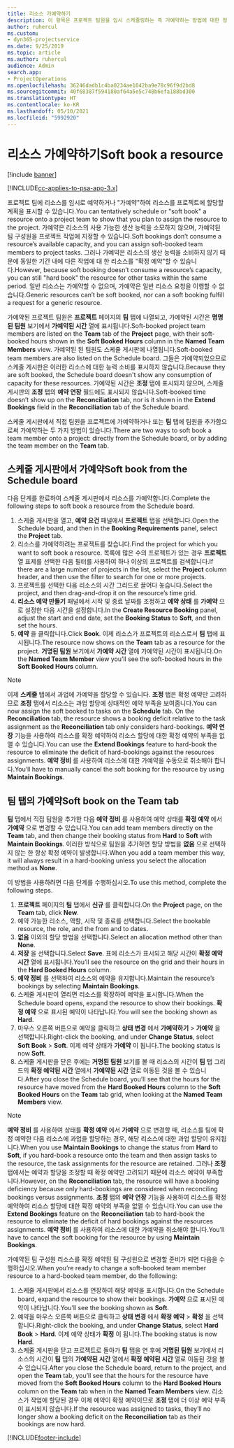 ```yaml
---
title: 리소스 가예약하기
description: 이 항목은 프로젝트 팀원을 임시 스케줄링하는 즉 가예약하는 방법에 대한 정보를 제공합니다.
author: ruhercul
ms.custom:
- dyn365-projectservice
ms.date: 9/25/2019
ms.topic: article
ms.author: ruhercul
audience: Admin
search.app:
- ProjectOperations
ms.openlocfilehash: 36246dadb1c4ba0234ae1042ba9e78c96f9d2bd8
ms.sourcegitcommit: 40f68387f594180af64a5e5c748b6efa188bd300
ms.translationtype: HT
ms.contentlocale: ko-KR
ms.lasthandoff: 05/10/2021
ms.locfileid: "5992920"
---
```

# <a name="soft-book-a-resource"></a><span data-ttu-id="8c42e-103">리소스 가예약하기</span><span class="sxs-lookup"><span data-stu-id="8c42e-103">Soft book a resource</span></span>

[!include [banner](../includes/psa-now-project-operations.md)]

[!INCLUDE[cc-applies-to-psa-app-3.x](../includes/cc-applies-to-psa-app-3x.md)]

<span data-ttu-id="8c42e-104">프로젝트 팀에 리소스를 임시로 예약하거나 "가예약"하여 리소스를 프로젝트에 할당할 계획을 표시할 수 있습니다.</span><span class="sxs-lookup"><span data-stu-id="8c42e-104">You can tentatively schedule or "soft book" a resource onto a project team to show that you plan to assign the resource to the project.</span></span> <span data-ttu-id="8c42e-105">가예약은 리소스의 사용 가능한 생산 능력을 소모하지 않으며, 가예약된 팀 구성원을 프로젝트 작업에 지정할 수 있습니다.</span><span class="sxs-lookup"><span data-stu-id="8c42e-105">Soft bookings don’t consume a resource’s available capacity, and you can assign soft-booked team members to project tasks.</span></span> <span data-ttu-id="8c42e-106">그러나 가예약은 리소스의 생산 능력을 소비하지 않기 때문에 동일한 기간 내에 다른 작업에 대 한 리소스를 "확정 예약"할 수 있습니다.</span><span class="sxs-lookup"><span data-stu-id="8c42e-106">However, because soft booking doesn’t consume a resource’s capacity, you can still "hard book" the resource for other tasks within the same period.</span></span> <span data-ttu-id="8c42e-107">일반 리소스는 가예약할 수 없으며, 가예약은 일반 리소스 요청을 이행할 수 없습니다.</span><span class="sxs-lookup"><span data-stu-id="8c42e-107">Generic resources can’t be soft booked, nor can a soft booking fulfill a request for a generic resource.</span></span>

<span data-ttu-id="8c42e-108">가예약된 프로젝트 팀원은 **프로젝트** 페이지의 **팀** 탭에 나열되고, 가예약된 시간은 **명명된 팀원** 보기에서 **가예약된 시간** 열에 표시됩니다.</span><span class="sxs-lookup"><span data-stu-id="8c42e-108">Soft-booked project team members are listed on the **Team** tab of the **Project** page, with their soft-booked hours shown in the **Soft Booked Hours** column in the **Named Team Members** view.</span></span> <span data-ttu-id="8c42e-109">가예약된 된 팀원도 스케줄 게시판에 나열됩니다.</span><span class="sxs-lookup"><span data-stu-id="8c42e-109">Soft-booked team members are also listed on the Schedule board.</span></span> <span data-ttu-id="8c42e-110">그들은 가예약되었으므로 스케줄 게시판은 이러한 리소스에 대한 능력 소비를 표시하지 않습니다.</span><span class="sxs-lookup"><span data-stu-id="8c42e-110">Because they are soft booked, the Schedule board doesn't show any consumption of capacity for these resources.</span></span> <span data-ttu-id="8c42e-111">가예약된 시간은 **조정** 탭에 표시되지 않으며, 스케줄 게시판의 **조정** 탭의 **예약 연장** 필드에도 표시되지 않습니다.</span><span class="sxs-lookup"><span data-stu-id="8c42e-111">Soft-booked time doesn’t show up on the **Reconciliation** tab, nor is it shown in the **Extend Bookings** field in the **Reconciliation** tab of the Schedule board.</span></span> 

<span data-ttu-id="8c42e-112">스케줄 게시판에서 직접 팀원을 프로젝트에 가예약하거나 또는 **팀** 탭에 팀원을 추가함으로써 가예약하는 두 가지 방법이 있습니다.</span><span class="sxs-lookup"><span data-stu-id="8c42e-112">There are two ways to soft book a team member onto a project: directly from the Schedule board, or by adding the team member on the **Team** tab.</span></span> 

## <a name="soft-book-from-the-schedule-board"></a><span data-ttu-id="8c42e-113">스케줄 게시판에서 가예약</span><span class="sxs-lookup"><span data-stu-id="8c42e-113">Soft book from the Schedule board</span></span>
<span data-ttu-id="8c42e-114">다음 단계를 완료하여 스케줄 게시판에서 리소스를 가예약합니다.</span><span class="sxs-lookup"><span data-stu-id="8c42e-114">Complete the following steps to soft book a resource from the Schedule board.</span></span> 

1. <span data-ttu-id="8c42e-115">스케줄 게시판을 열고, **예약 요건** 패널에서 **프로젝트** 탭을 선택합니다.</span><span class="sxs-lookup"><span data-stu-id="8c42e-115">Open the Schedule board, and then in the **Booking Requirements** panel, select the **Project** tab.</span></span>
2. <span data-ttu-id="8c42e-116">리소스를 가예약하려는 프로젝트를 찾습니다.</span><span class="sxs-lookup"><span data-stu-id="8c42e-116">Find the project for which you want to soft book a resource.</span></span> <span data-ttu-id="8c42e-117">목록에 많은 수의 프로젝트가 있는 경우 **프로젝트** 열 표제를 선택한 다음 필터를 사용하여 하나 이상의 프로젝트를 검색합니다.</span><span class="sxs-lookup"><span data-stu-id="8c42e-117">If there are a large number of projects in the list, select the **Project** column header, and then use the filter to search for one or more projects.</span></span>
3. <span data-ttu-id="8c42e-118">프로젝트를 선택한 다음 리소스의 시간 그리드로 끌어다 놓습니다.</span><span class="sxs-lookup"><span data-stu-id="8c42e-118">Select the project, and then drag-and-drop it on the resource’s time grid.</span></span>
5. <span data-ttu-id="8c42e-119">**리소스 예약 만들기** 패널에서 시작 및 종료 날짜를 조정하고 **예약 상태** 를 **가예약** 으로 설정한 다음 시간을 설정합니다.</span><span class="sxs-lookup"><span data-stu-id="8c42e-119">In the **Create Resource Booking** panel, adjust the start and end date, set the **Booking Status** to **Soft**, and then set the hours.</span></span> 
6. <span data-ttu-id="8c42e-120">**예약** 을 클릭합니다.</span><span class="sxs-lookup"><span data-stu-id="8c42e-120">Click **Book**.</span></span> <span data-ttu-id="8c42e-121">이제 리소스가 프로젝트의 리소스로서 **팀** 탭에 표시됩니다.</span><span class="sxs-lookup"><span data-stu-id="8c42e-121">The resource now shows on the **Team** tab as a resource for the project.</span></span> <span data-ttu-id="8c42e-122">**거명된 팀원** 보기에서 **가예약 시간** 열에 가예약된 시간이 표시됩니다.</span><span class="sxs-lookup"><span data-stu-id="8c42e-122">On the **Named Team Member** view you’ll see the soft-booked hours in the **Soft Booked Hours** column.</span></span>

> [!NOTE]
> <span data-ttu-id="8c42e-123">이제 **스케줄** 탭에서 과업에 가예약을 할당할 수 있습니다. **조정** 탭은 확정 예약만 고려하므로 **조정** 탭에서 리소스는 과업 할당에 상대적인 예약 부족을 보여줍니다.</span><span class="sxs-lookup"><span data-stu-id="8c42e-123">You can now assign the soft booked to tasks on the **Schedule** tab. On the **Reconciliation** tab, the resource shows a booking deficit relative to the task assignment as the **Reconciliation** tab only considers hard-bookings.</span></span> <span data-ttu-id="8c42e-124">**예약 연장** 기능을 사용하여 리소스를 확정 예약하여 리소스 할당에 대한 확정 예약의 부족을 없앨 수 있습니다.</span><span class="sxs-lookup"><span data-stu-id="8c42e-124">You can use the **Extend Bookings** feature to hard-book the resource to eliminate the deficit of hard-bookings against the resources assignments.</span></span> <span data-ttu-id="8c42e-125">**예약 정비** 를 사용하여 리소스에 대한 가예약을 수동으로 취소해야 합니다.</span><span class="sxs-lookup"><span data-stu-id="8c42e-125">You’ll have to manually cancel the soft booking for the resource by using **Maintain Bookings**.</span></span>

## <a name="soft-book-on-the-team-tab"></a><span data-ttu-id="8c42e-126">팀 탭의 가예약</span><span class="sxs-lookup"><span data-stu-id="8c42e-126">Soft book on the Team tab</span></span>

<span data-ttu-id="8c42e-127">**팀** 탭에서 직접 팀원을 추가한 다음 **예약 정비** 를 사용하여 예약 상태를 **확정 예약** 에서 **가예약** 으로 변경할 수 있습니다.</span><span class="sxs-lookup"><span data-stu-id="8c42e-127">You can add team members directly on the **Team** tab, and then change their booking status from **Hard** to **Soft** with **Maintain Bookings**.</span></span> <span data-ttu-id="8c42e-128">이러한 방식으로 팀원을 추가하면 할당 방법을 **없음** 으로 선택하지 않는 한 항상 확정 예약이 발생합니다.</span><span class="sxs-lookup"><span data-stu-id="8c42e-128">When you add a team member this way, it will always result in a hard-booking unless you select the allocation method as **None**.</span></span>

<span data-ttu-id="8c42e-129">이 방법을 사용하려면 다음 단계를 수행하십시오.</span><span class="sxs-lookup"><span data-stu-id="8c42e-129">To use this method, complete the following steps.</span></span>

1. <span data-ttu-id="8c42e-130">**프로젝트** 페이지의 **팀** 탭에서 **신규** 를 클릭합니다.</span><span class="sxs-lookup"><span data-stu-id="8c42e-130">On the **Project** page, on the **Team** tab, click **New**.</span></span>
2. <span data-ttu-id="8c42e-131">예약 가능한 리소스, 역할, 시작 및 종료를 선택합니다.</span><span class="sxs-lookup"><span data-stu-id="8c42e-131">Select the bookable resource, the role, and the from and to dates.</span></span>
3. <span data-ttu-id="8c42e-132">**없음** 이외의 할당 방법을 선택합니다.</span><span class="sxs-lookup"><span data-stu-id="8c42e-132">Select an allocation method other than **None**.</span></span>
4. <span data-ttu-id="8c42e-133">**저장** 을 선택합니다.</span><span class="sxs-lookup"><span data-stu-id="8c42e-133">Select **Save**.</span></span> <span data-ttu-id="8c42e-134">표에 리소스가 표시되고 해당 시간이 **확정 예약 시간** 열에 표시됩니다.</span><span class="sxs-lookup"><span data-stu-id="8c42e-134">You’ll see the resource on the grid and their hours in the **Hard Booked Hours** column.</span></span>
5. <span data-ttu-id="8c42e-135">**예약 정비** 를 선택하여 리소스의 예약을 유지합니다.</span><span class="sxs-lookup"><span data-stu-id="8c42e-135">Maintain the resource’s bookings by selecting **Maintain Bookings**.</span></span>
6. <span data-ttu-id="8c42e-136">스케줄 게시판이 열리면 리소스를 확장하여 예약을 표시합니다.</span><span class="sxs-lookup"><span data-stu-id="8c42e-136">When the Schedule board opens, expand the resource to show their bookings.</span></span> <span data-ttu-id="8c42e-137">**확정 예약** 으로 표시된 예약이 나타납니다.</span><span class="sxs-lookup"><span data-stu-id="8c42e-137">You will see the booking shown as **Hard**.</span></span>
7. <span data-ttu-id="8c42e-138">마우스 오른쪽 버튼으로 예약을 클릭하고 **상태 변경** 에서 **가예약하기** \> **가예약** 을 선택합니다.</span><span class="sxs-lookup"><span data-stu-id="8c42e-138">Right-click the booking, and under **Change Status**, select **Soft Book** \> **Soft**.</span></span> <span data-ttu-id="8c42e-139">이제 예약 상태가 **가예약** 이 됩니다.</span><span class="sxs-lookup"><span data-stu-id="8c42e-139">The booking status is now **Soft**.</span></span>
8. <span data-ttu-id="8c42e-140">스케줄 게시판을 닫은 후에는 **거명된 팀원** 보기를 볼 때 리소스의 시간이 **팀** 탭 그리드의 **확정 예약된 시간** 열에서 **가예약된 시간** 열로 이동된 것을 볼 수 있습니다.</span><span class="sxs-lookup"><span data-stu-id="8c42e-140">After you close the Schedule board, you’ll see that the hours for the resource have moved from the **Hard Booked Hours** column to the **Soft Booked Hours** on the **Team** tab grid, when looking at the **Named Team Members** view.</span></span>

> [!NOTE]
> <span data-ttu-id="8c42e-141">**예약 정비** 를 사용하여 상태를 **확정 예약** 에서 **가예약** 으로 변경할 때, 리소스를 팀에 확정 예약한 다음 리소스에 과업을 할당하는 경우, 해당 리소스에 대한 과업 할당이 유지됩니다.</span><span class="sxs-lookup"><span data-stu-id="8c42e-141">When you use **Maintain Bookings** to change the status from **Hard** to **Soft**, if you hard-book a resource onto the team and then assign tasks to the resource, the task assignments for the resource are retained.</span></span> <span data-ttu-id="8c42e-142">그러나 **조정** 탭에서는 예약과 할당을 조정할 때 확정 예약만 고려되기 때문에 리소스 예약이 부족합니다.</span><span class="sxs-lookup"><span data-stu-id="8c42e-142">However, on the **Reconciliation** tab, the resource will have a booking deficiency because only hard-bookings are considered when reconciling bookings versus assignments.</span></span> <span data-ttu-id="8c42e-143">**조정** 탭의 **예약 연장** 기능을 사용하여 리소스를 확정 예약하여 리소스 할당에 대한 확정 예약의 부족을 없앨 수 있습니다.</span><span class="sxs-lookup"><span data-stu-id="8c42e-143">You can use the **Extend Bookings** feature on the **Reconciliation** tab to hard-book the resource to eliminate the deficit of hard bookings against the resources assignments.</span></span> <span data-ttu-id="8c42e-144">**예약 정비** 를 사용하여 리소스에 대한 가예약을 취소해야 합니다.</span><span class="sxs-lookup"><span data-stu-id="8c42e-144">You’ll have to cancel the soft booking for the resource by using **Maintain Bookings**.</span></span>

<span data-ttu-id="8c42e-145">가예약된 팀 구성원 리소스를 확정 예약된 팀 구성원으로 변경할 준비가 되면 다음을 수행하십시오.</span><span class="sxs-lookup"><span data-stu-id="8c42e-145">When you’re ready to change a soft-booked team member resource to a hard-booked team member, do the following:</span></span>

1. <span data-ttu-id="8c42e-146">스케줄 게시판에서 리소스를 연장하여 해당 예약을 표시합니다.</span><span class="sxs-lookup"><span data-stu-id="8c42e-146">On the Schedule board, expand the resource to show their bookings.</span></span> <span data-ttu-id="8c42e-147">**가예약** 으로 표시된 예약이 나타납니다.</span><span class="sxs-lookup"><span data-stu-id="8c42e-147">You’ll see the booking shown as **Soft**.</span></span>
2. <span data-ttu-id="8c42e-148">예약을 마우스 오른쪽 버튼으로 클릭하고 **상태 변경** 에서 **확정 예약** \> **확정** 을 선택합니다.</span><span class="sxs-lookup"><span data-stu-id="8c42e-148">Right-click the booking, and under **Change Status**, select **Hard Book** \> **Hard**.</span></span> <span data-ttu-id="8c42e-149">이제 예약 상태가 **확정** 이 됩니다.</span><span class="sxs-lookup"><span data-stu-id="8c42e-149">The booking status is now **Hard**.</span></span>
3. <span data-ttu-id="8c42e-150">스케줄 게시판을 닫고 프로젝트로 돌아가 **팀** 탭을 연 후에 **거명된 팀원** 보기에서 리소스의 시간이 **팀** 탭의 **가예약된 시간** 열에서 **확정 예약된 시간** 열로 이동된 것을 볼 수 있습니다.</span><span class="sxs-lookup"><span data-stu-id="8c42e-150">After you close the Schedule board, return to the project, and open the **Team** tab, you’ll see that the hours for the resource have moved from the **Soft Booked Hours** column to the **Hard Booked Hours** column on the **Team** tab when in the **Named Team Members** view.</span></span> <span data-ttu-id="8c42e-151">리소스가 작업에 할당된 경우 이제 예약이 확정 예약이므로 **조정** 탭에 더 이상 예약 부족이 표시되지 않습니다.</span><span class="sxs-lookup"><span data-stu-id="8c42e-151">If the resource was assigned to tasks, they’ll no longer show a booking deficit on the **Reconciliation** tab as their bookings are now hard.</span></span>



[!INCLUDE[footer-include](../includes/footer-banner.md)]